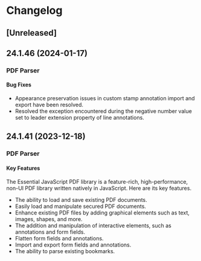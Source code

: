 # Changelog

## [Unreleased]

## 24.1.46 (2024-01-17)

### PDF Parser

#### Bug Fixes

- Appearance preservation issues in custom stamp annotation import and export have been resolved.
- Resolved the exception encountered during the negative number value set to leader extension property of line annotations.

## 24.1.41 (2023-12-18)

### PDF Parser

#### Key Features

The Essential JavaScript PDF library is a feature-rich, high-performance, non-UI PDF library written natively in JavaScript. Here are its key features.

- The ability to load and save existing PDF documents.
- Easily load and manipulate secured PDF documents.
- Enhance existing PDF files by adding graphical elements such as text, images, shapes, and more.
- The addition and manipulation of interactive elements, such as annotations and form fields.
- Flatten form fields and annotations.
- Import and export form fields and annotations.
- The ability to parse existing bookmarks.